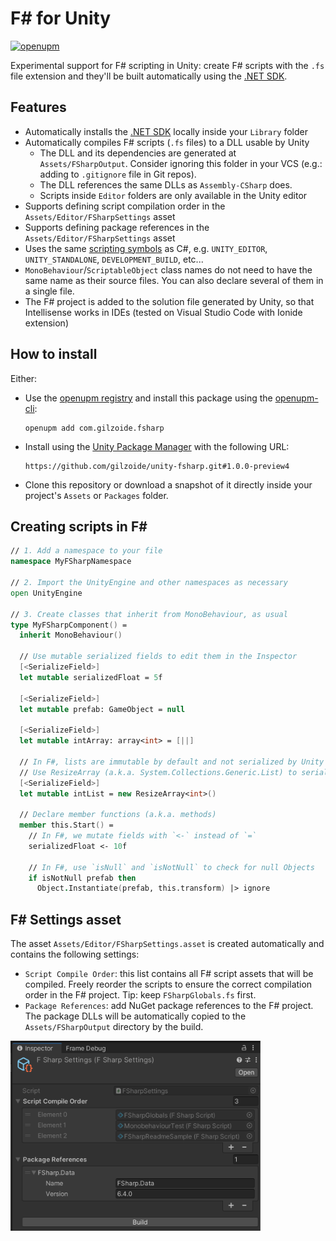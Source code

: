 # F# for Unity
[![openupm](https://img.shields.io/npm/v/com.gilzoide.fsharp?label=openupm&registry_uri=https://package.openupm.com)](https://openupm.com/packages/com.gilzoide.fsharp/)

Experimental support for F# scripting in Unity: create F# scripts with the `.fs` file extension and they'll be built automatically using the [.NET SDK](https://dotnet.microsoft.com/).


## Features
- Automatically installs the [.NET SDK](https://dotnet.microsoft.com/) locally inside your `Library` folder
- Automatically compiles F# scripts (`.fs` files) to a DLL usable by Unity
  + The DLL and its dependencies are generated at `Assets/FSharpOutput`.
    Consider ignoring this folder in your VCS (e.g.: adding to `.gitignore` file in Git repos).
  + The DLL references the same DLLs as `Assembly-CSharp` does.
  + Scripts inside `Editor` folders are only available in the Unity editor
- Supports defining script compilation order in the `Assets/Editor/FSharpSettings` asset
- Supports defining package references in the `Assets/Editor/FSharpSettings` asset
- Uses the same [scripting symbols](https://docs.unity3d.com/Manual/scripting-symbol-reference.html) as C#, e.g. `UNITY_EDITOR`, `UNITY_STANDALONE`, `DEVELOPMENT_BUILD`, etc...
- `MonoBehaviour`/`ScriptableObject` class names do not need to have the same name as their source files.
  You can also declare several of them in a single file.
- The F# project is added to the solution file generated by Unity, so that Intellisense works in IDEs (tested on Visual Studio Code with Ionide extension)


## How to install
Either:
- Use the [openupm registry](https://openupm.com/) and install this package using the [openupm-cli](https://github.com/openupm/openupm-cli):
  ```
  openupm add com.gilzoide.fsharp
  ```
- Install using the [Unity Package Manager](https://docs.unity3d.com/Manual/upm-ui-giturl.html) with the following URL:
  ```
  https://github.com/gilzoide/unity-fsharp.git#1.0.0-preview4
  ```
- Clone this repository or download a snapshot of it directly inside your project's `Assets` or `Packages` folder.


## Creating scripts in F#
```fs
// 1. Add a namespace to your file
namespace MyFSharpNamespace

// 2. Import the UnityEngine and other namespaces as necessary
open UnityEngine

// 3. Create classes that inherit from MonoBehaviour, as usual
type MyFSharpComponent() =
  inherit MonoBehaviour()

  // Use mutable serialized fields to edit them in the Inspector
  [<SerializeField>]
  let mutable serializedFloat = 5f

  [<SerializeField>]
  let mutable prefab: GameObject = null

  [<SerializeField>]
  let mutable intArray: array<int> = [||]

  // In F#, lists are immutable by default and not serialized by Unity
  // Use ResizeArray (a.k.a. System.Collections.Generic.List) to serialize lists
  [<SerializeField>]
  let mutable intList = new ResizeArray<int>()

  // Declare member functions (a.k.a. methods)
  member this.Start() =
    // In F#, we mutate fields with `<-` instead of `=`
    serializedFloat <- 10f

    // In F#, use `isNull` and `isNotNull` to check for null Objects
    if isNotNull prefab then
      Object.Instantiate(prefab, this.transform) |> ignore
```


## F# Settings asset
The asset `Assets/Editor/FSharpSettings.asset` is created automatically and contains the following settings:
- `Script Compile Order`: this list contains all F# script assets that will be compiled.
  Freely reorder the scripts to ensure the correct compilation order in the F# project.
  Tip: keep `FSharpGlobals.fs` first.
- `Package References`: add NuGet package references to the F# project.
  The package DLLs will be automatically copied to the `Assets/FSharpOutput` directory by the build.

<img src="Extras~/FSharpSettings.png" width="400" />
